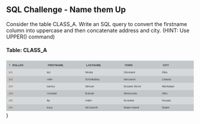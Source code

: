 ## SQL Challenge - Name them Up

Consider the table CLASS_A. Write an SQL query to convert the firstname column into uppercase and then concatenate address and city. 
(HINT: Use UPPER() command)

#### Table: CLASS_A

![Test Image1](ss.png))

